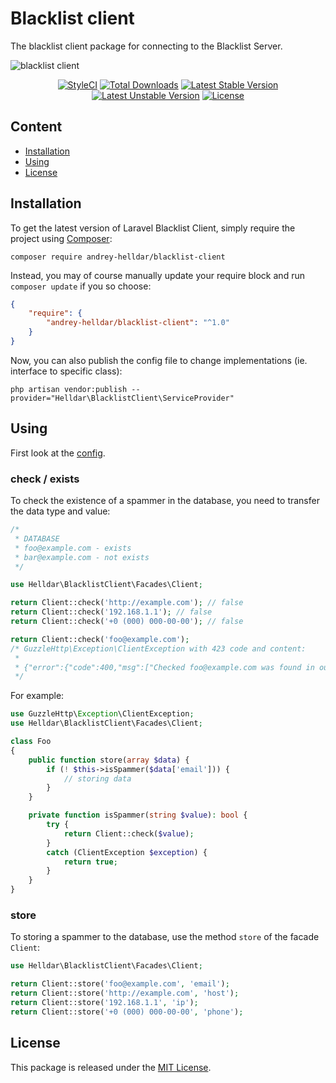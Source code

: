# Blacklist client

The blacklist client package for connecting to the Blacklist Server.

![blacklist client](https://user-images.githubusercontent.com/10347617/64910390-93ca2500-d71e-11e9-8885-a1682298b78f.png)

<p align="center">
    <a href="https://styleci.io/repos/206815468"><img src="https://styleci.io/repos/206815468/shield" alt="StyleCI" /></a>
    <a href="https://packagist.org/packages/andrey-helldar/blacklist-client"><img src="https://img.shields.io/packagist/dt/andrey-helldar/blacklist-client.svg?style=flat-square" alt="Total Downloads" /></a>
    <a href="https://packagist.org/packages/andrey-helldar/blacklist-client"><img src="https://poser.pugx.org/andrey-helldar/blacklist-client/v/stable?format=flat-square" alt="Latest Stable Version" /></a>
    <a href="https://packagist.org/packages/andrey-helldar/blacklist-client"><img src="https://poser.pugx.org/andrey-helldar/blacklist-client/v/unstable?format=flat-square" alt="Latest Unstable Version" /></a>
    <a href="LICENSE"><img src="https://poser.pugx.org/andrey-helldar/blacklist-client/license?format=flat-square" alt="License" /></a>
</p>


## Content

* [Installation](#installation)
* [Using](#using)
* [License](#license)


## Installation

To get the latest version of Laravel Blacklist Client, simply require the project using [Composer](https://getcomposer.org):

```
composer require andrey-helldar/blacklist-client
```

Instead, you may of course manually update your require block and run `composer update` if you so choose:

```json
{
    "require": {
        "andrey-helldar/blacklist-client": "^1.0"
    }
}
```

Now, you can also publish the config file to change implementations (ie. interface to specific class):

```
php artisan vendor:publish --provider="Helldar\BlacklistClient\ServiceProvider"
```


## Using

First look at the [config](src/config/settings.php).

### check / exists

To check the existence of a spammer in the database, you need to transfer the data type and value:
```php
/*
 * DATABASE
 * foo@example.com - exists
 * bar@example.com - not exists
 */

use Helldar\BlacklistClient\Facades\Client;

return Client::check('http://example.com'); // false
return Client::check('192.168.1.1'); // false
return Client::check('+0 (000) 000-00-00'); // false

return Client::check('foo@example.com');
/* GuzzleHttp\Exception\ClientException with 423 code and content:
 *
 * {"error":{"code":400,"msg":["Checked foo@example.com was found in our database.]}}
 */
```

For example:
```php
use GuzzleHttp\Exception\ClientException;
use Helldar\BlacklistClient\Facades\Client;

class Foo
{
    public function store(array $data) {
        if (! $this->isSpammer($data['email'])) {
            // storing data
        }
    }

    private function isSpammer(string $value): bool {
        try {
            return Client::check($value);
        }
        catch (ClientException $exception) {
            return true;
        }
    }
}
```

### store

To storing a spammer to the database, use the method `store` of the facade `Client`:

```php
use Helldar\BlacklistClient\Facades\Client;

return Client::store('foo@example.com', 'email');
return Client::store('http://example.com', 'host');
return Client::store('192.168.1.1', 'ip');
return Client::store('+0 (000) 000-00-00', 'phone');
```


## License

This package is released under the [MIT License](LICENSE).
